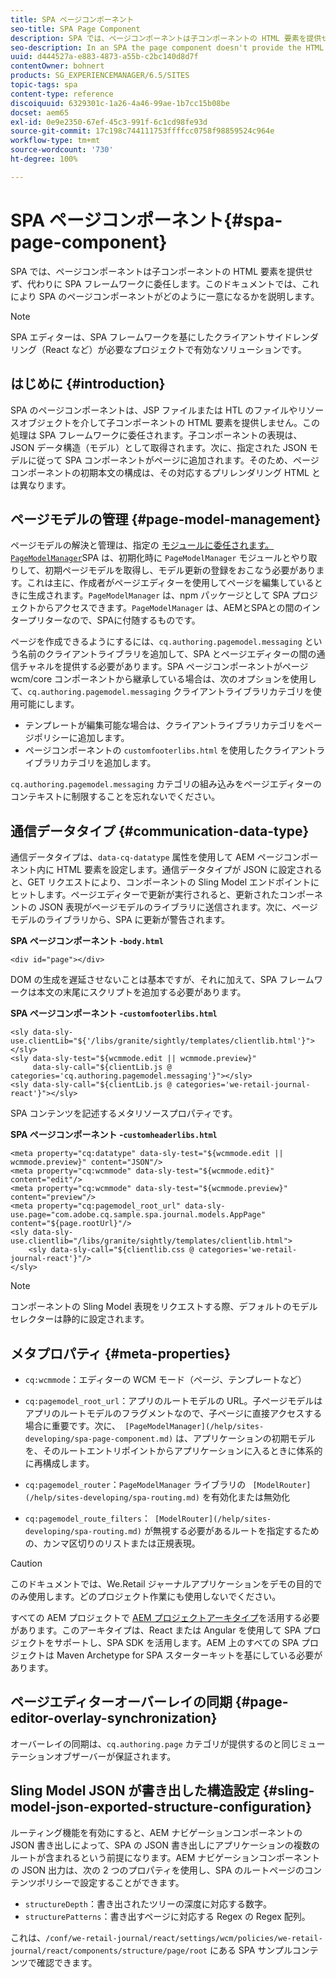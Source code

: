 ```yaml
---
title: SPA ページコンポーネント
seo-title: SPA Page Component
description: SPA では、ページコンポーネントは子コンポーネントの HTML 要素を提供せず、代わりに SPA フレームワークに委任します。このドキュメントでは、これにより SPA のページコンポーネントがどのように一意になるかを説明します。
seo-description: In an SPA the page component doesn't provide the HTML elements of its child components, but instead delegates this to the SPA framework. This document explains how this makes the page component of an SPA unique.
uuid: d444527a-e883-4873-a55b-c2bc140d8d7f
contentOwner: bohnert
products: SG_EXPERIENCEMANAGER/6.5/SITES
topic-tags: spa
content-type: reference
discoiquuid: 6329301c-1a26-4a46-99ae-1b7cc15b08be
docset: aem65
exl-id: 0e9e2350-67ef-45c3-991f-6c1cd98fe93d
source-git-commit: 17c198c744111753ffffcc0758f98859524c964e
workflow-type: tm+mt
source-wordcount: '730'
ht-degree: 100%

---
```


# SPA ページコンポーネント{#spa-page-component}

SPA では、ページコンポーネントは子コンポーネントの HTML 要素を提供せず、代わりに SPA フレームワークに委任します。このドキュメントでは、これにより SPA のページコンポーネントがどのように一意になるかを説明します。

>[!NOTE]
>
>SPA エディターは、SPA フレームワークを基にしたクライアントサイドレンダリング（React など）が必要なプロジェクトで有効なソリューションです。

## はじめに {#introduction}

SPA のページコンポーネントは、JSP ファイルまたは HTL のファイルやリソースオブジェクトを介して子コンポーネントの HTML 要素を提供しません。この処理は SPA フレームワークに委任されます。子コンポーネントの表現は、JSON データ構造（モデル）として取得されます。次に、指定された JSON モデルに従って SPA コンポーネントがページに追加されます。そのため、ページコンポーネントの初期本文の構成は、その対応するプリレンダリング HTML とは異なります。

## ページモデルの管理  {#page-model-management}

ページモデルの解決と管理は、指定の [ モジュールに委任されます。`PageModelManager`](/help/sites-developing/spa-blueprint.md#pagemodelmanager)SPA は、初期化時に `PageModelManager` モジュールとやり取りして、初期ページモデルを取得し、モデル更新の登録をおこなう必要があります。これは主に、作成者がページエディターを使用してページを編集しているときに生成されます。`PageModelManager` は、npm パッケージとして SPA プロジェクトからアクセスできます。`PageModelManager` は、AEMとSPAとの間のインタープリターなので、SPAに付随するものです。

ページを作成できるようにするには、`cq.authoring.pagemodel.messaging` という名前のクライアントライブラリを追加して、SPA とページエディターの間の通信チャネルを提供する必要があります。SPA ページコンポーネントがページ wcm/core コンポーネントから継承している場合は、次のオプションを使用して、`cq.authoring.pagemodel.messaging` クライアントライブラリカテゴリを使用可能にします。

* テンプレートが編集可能な場合は、クライアントライブラリカテゴリをページポリシーに追加します。
* ページコンポーネントの `customfooterlibs.html` を使用したクライアントライブラリカテゴリを追加します。

`cq.authoring.pagemodel.messaging` カテゴリの組み込みをページエディターのコンテキストに制限することを忘れないでください。

## 通信データタイプ {#communication-data-type}

通信データタイプは、`data-cq-datatype` 属性を使用して AEM ページコンポーネント内に HTML 要素を設定します。通信データタイプが JSON に設定されると、GET リクエストにより、コンポーネントの Sling Model エンドポイントにヒットします。ページエディターで更新が実行されると、更新されたコンポーネントの JSON 表現がページモデルのライブラリに送信されます。次に、ページモデルのライブラリから、SPA に更新が警告されます。

**SPA ページコンポーネント -`body.html`**

```
<div id="page"></div>
```

DOM の生成を遅延させないことは基本ですが、それに加えて、SPA フレームワークは本文の末尾にスクリプトを追加する必要があります。

**SPA ページコンポーネント -`customfooterlibs.html`**

```
<sly data-sly-use.clientLib="${'/libs/granite/sightly/templates/clientlib.html'}"></sly>
<sly data-sly-test="${wcmmode.edit || wcmmode.preview}"
     data-sly-call="${clientLib.js @ categories='cq.authoring.pagemodel.messaging'}"></sly>
<sly data-sly-call="${clientLib.js @ categories='we-retail-journal-react'}"></sly>
```

SPA コンテンツを記述するメタリソースプロパティです。

**SPA ページコンポーネント -`customheaderlibs.html`**

```
<meta property="cq:datatype" data-sly-test="${wcmmode.edit || wcmmode.preview}" content="JSON"/>
<meta property="cq:wcmmode" data-sly-test="${wcmmode.edit}" content="edit"/>
<meta property="cq:wcmmode" data-sly-test="${wcmmode.preview}" content="preview"/>
<meta property="cq:pagemodel_root_url" data-sly-use.page="com.adobe.cq.sample.spa.journal.models.AppPage" content="${page.rootUrl}"/>
<sly data-sly-use.clientlib="/libs/granite/sightly/templates/clientlib.html">
    <sly data-sly-call="${clientlib.css @ categories='we-retail-journal-react'}"/>
</sly>
```

>[!NOTE]
>
>コンポーネントの Sling Model 表現をリクエストする際、デフォルトのモデルセレクターは静的に設定されます。

## メタプロパティ {#meta-properties}

* `cq:wcmmode`：エディターの WCM モード（ページ、テンプレートなど）
* `cq:pagemodel_root_url`：アプリのルートモデルの URL。子ページモデルはアプリのルートモデルのフラグメントなので、子ページに直接アクセスする場合に重要です。次に、` [PageModelManager](/help/sites-developing/spa-page-component.md)` は、アプリケーションの初期モデルを、そのルートエントリポイントからアプリケーションに入るときに体系的に再構成します。

* `cq:pagemodel_router`：`PageModelManager` ライブラリの ` [ModelRouter](/help/sites-developing/spa-routing.md)` を有効化または無効化

* `cq:pagemodel_route_filters`：` [ModelRouter](/help/sites-developing/spa-routing.md)` が無視する必要があるルートを指定するための、カンマ区切りのリストまたは正規表現。

>[!CAUTION]
>
>このドキュメントでは、We.Retail ジャーナルアプリケーションをデモの目的でのみ使用します。どのプロジェクト作業にも使用しないでください。
>
>すべての AEM プロジェクトで [AEM プロジェクトアーキタイプ](https://experienceleague.adobe.com/docs/experience-manager-core-components/using/developing/archetype/overview.html?lang=ja)を活用する必要があります。このアーキタイプは、React または Angular を使用して SPA プロジェクトをサポートし、SPA SDK を活用します。AEM 上のすべての SPA プロジェクトは Maven Archetype for SPA スターターキットを基にしている必要があります。

## ページエディターオーバーレイの同期 {#page-editor-overlay-synchronization}

オーバーレイの同期は、`cq.authoring.page` カテゴリが提供するのと同じミューテーションオブザーバーが保証されます。

## Sling Model JSON が書き出した構造設定 {#sling-model-json-exported-structure-configuration}

ルーティング機能を有効にすると、AEM ナビゲーションコンポーネントの JSON 書き出しによって、SPA の JSON 書き出しにアプリケーションの複数のルートが含まれるという前提になります。AEM ナビゲーションコンポーネントの JSON 出力は、次の 2 つのプロパティを使用し、SPA のルートページのコンテンツポリシーで設定することができます。

* `structureDepth`：書き出されたツリーの深度に対応する数字。
* `structurePatterns`：書き出すページに対応する Regex の Regex 配列。

これは、`/conf/we-retail-journal/react/settings/wcm/policies/we-retail-journal/react/components/structure/page/root` にある SPA サンプルコンテンツで確認できます。
